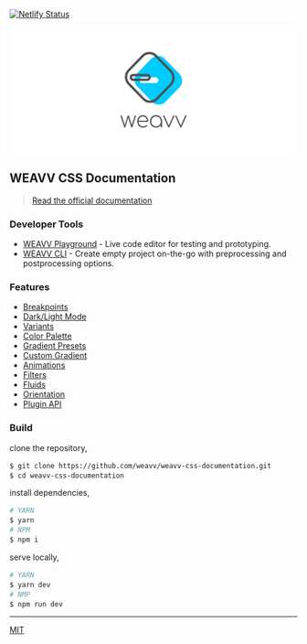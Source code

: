 [![Netlify Status](https://api.netlify.com/api/v1/badges/4d4d57c5-8541-48ee-9112-5d688cf85d7e/deploy-status)](https://app.netlify.com/sites/weavvcss/deploys)

![image](images/github/banner.png)

## WEAVV CSS Documentation

> [Read the official documentation](https://weavvcss.netlify.app)

### Developer Tools

- [WEAVV Playground](https://weavvcss.netlify.app/playground) - Live code editor for testing and prototyping.
- [WEAVV CLI](https://www.npmjs.com/package/weavv) - Create empty project on-the-go with preprocessing and postprocessing options.

### Features

- [Breakpoints](https://weavvcss.netlify.app/responsive-utilities/)
- [Dark/Light Mode](https://weavvcss.netlify.app/getting-started-themes/)
- [Variants](https://weavvcss.netlify.app/pseudo-class-variants/)
- [Color Palette](https://weavvcss.netlify.app/getting-started-palette/)
- [Gradient Presets](https://weavvcss.netlify.app/getting-started-gradient/)
- [Custom Gradient](https://weavvcss.netlify.app/background-gradient/)
- [Animations](https://weavvcss.netlify.app/getting-started-animations/)
- [Filters](https://weavvcss.netlify.app/getting-started-filters/)
- [Fluids](https://weavvcss.netlify.app/getting-started-fluids/)
- [Orientation](https://weavvcss.netlify.app/getting-started-orientation)
- [Plugin API](https://weavvcss.netlify.app/plugin-api/)

### Build

clone the repository,

```bash
$ git clone https://github.com/weavv/weavv-css-documentation.git
$ cd weavv-css-documentation
```

install dependencies,

```bash
# YARN
$ yarn
# NPM
$ npm i
```

serve locally,

```bash
# YARN
$ yarn dev
# NMP
$ npm run dev
```

---

[MIT](https://github.com/weavv/weavv-css/blob/master/LICENSE)
